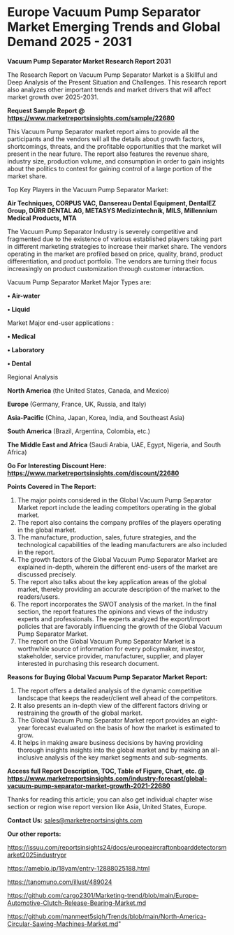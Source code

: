 # Europe Vacuum Pump Separator Market Emerging Trends and Global Demand 2025 - 2031

<strong>Vacuum Pump Separator Market Research Report 2031</strong>

The Research Report on Vacuum Pump Separator Market is a Skillful and Deep Analysis of the Present Situation and Challenges. This research report also analyzes other important trends and market drivers that will affect market growth over 2025-2031.

<strong>Request Sample Report @ <a href=https://www.marketreportsinsights.com/sample/22680>https://www.marketreportsinsights.com/sample/22680</a></strong>

This Vacuum Pump Separator market report aims to provide all the participants and the vendors will all the details about growth factors, shortcomings, threats, and the profitable opportunities that the market will present in the near future. The report also features the revenue share, industry size, production volume, and consumption in order to gain insights about the politics to contest for gaining control of a large portion of the market share.

Top Key Players in the Vacuum Pump Separator Market:

<strong>Air Techniques, CORPUS VAC, Dansereau Dental Equipment, DentalEZ Group, DÜRR DENTAL AG, METASYS Medizintechnik, MILS, Millennium Medical Products, MTA</strong>

The Vacuum Pump Separator Industry is severely competitive and fragmented due to the existence of various established players taking part in different marketing strategies to increase their market share. The vendors operating in the market are profiled based on price, quality, brand, product differentiation, and product portfolio. The vendors are turning their focus increasingly on product customization through customer interaction.

Vacuum Pump Separator Market Major Types are:

<strong>• Air-water

• Liquid</strong>

Market Major end-user applications :

<strong>• Medical

• Laboratory

• Dental</strong>

Regional Analysis

</u><strong><b>North America</b></strong> (the United States, Canada, and Mexico)

<strong><b>Europe </b></strong>(Germany, France, UK, Russia, and Italy)

<strong><b>Asia-Pacific</b></strong> (China, Japan, Korea, India, and Southeast Asia)

<strong><b>South America</b></strong> (Brazil, Argentina, Colombia, etc.)

<strong><b>The Middle East and Africa</b></strong> (Saudi Arabia, UAE, Egypt, Nigeria, and South Africa)

<strong>Go For Interesting Discount Here: <a href=https://www.marketreportsinsights.com/discount/22680>https://www.marketreportsinsights.com/discount/22680</a></strong>

<strong>Points Covered in The Report:</strong>
<ol>
  <li>The major points considered in the Global Vacuum Pump Separator Market report include the leading competitors operating in the global market.</li>
  <li>The report also contains the company profiles of the players operating in the global market.</li>
  <li>The manufacture, production, sales, future strategies, and the technological capabilities of the leading manufacturers are also included in the report.</li>
  <li>The growth factors of the Global Vacuum Pump Separator Market are explained in-depth, wherein the different end-users of the market are discussed precisely.</li>
  <li>The report also talks about the key application areas of the global market, thereby providing an accurate description of the market to the readers/users.</li>
  <li>The report incorporates the SWOT analysis of the market. In the final section, the report features the opinions and views of the industry experts and professionals. The experts analyzed the export/import policies that are favorably influencing the growth of the Global Vacuum Pump Separator Market.</li>
  <li>The report on the Global Vacuum Pump Separator Market is a worthwhile source of information for every policymaker, investor, stakeholder, service provider, manufacturer, supplier, and player interested in purchasing this research document.</li>
</ol>
<strong>Reasons for Buying Global Vacuum Pump Separator Market Report:</strong>

<ol>
  <li>The report offers a detailed analysis of the dynamic competitive landscape that keeps the reader/client well ahead of the competitors.</li>
  <li>It also presents an in-depth view of the different factors driving or restraining the growth of the global market.</li>
  <li>The Global Vacuum Pump Separator Market report provides an eight-year forecast evaluated on the basis of how the market is estimated to grow.</li>
  <li>It helps in making aware business decisions by having providing thorough insights insights into the global market and by making an all-inclusive analysis of the key market segments and sub-segments.</li>
</ol>
<strong>Access full Report Description, TOC, Table of Figure, Chart, etc. @ <a href=https://www.marketreportsinsights.com/industry-forecast/global-vacuum-pump-separator-market-growth-2021-22680>https://www.marketreportsinsights.com/industry-forecast/global-vacuum-pump-separator-market-growth-2021-22680</a></strong>


Thanks for reading this article; you can also get individual chapter wise section or region wise report version like Asia, United States, Europe.

<strong>Contact Us:</strong>
sales@marketreportsinsights.com

<strong>Our other reports:</strong>

<a href=https://issuu.com/reportsinsights24/docs/europeaircraftonboarddetectorsmarket2025industrypr>https://issuu.com/reportsinsights24/docs/europeaircraftonboarddetectorsmarket2025industrypr</a>

<a href=https://ameblo.jp/18yam/entry-12888025188.html>https://ameblo.jp/18yam/entry-12888025188.html</a>

<a href=https://tanomuno.com/illust/489024>https://tanomuno.com/illust/489024</a>

<a href=https://github.com/cargo2301/Marketing-trend/blob/main/Europe-Automotive-Clutch-Release-Bearing-Market.md>https://github.com/cargo2301/Marketing-trend/blob/main/Europe-Automotive-Clutch-Release-Bearing-Market.md</a>

<a href=https://github.com/manmeet5sigh/Trends/blob/main/North-America-Circular-Sawing-Machines-Market.md>https://github.com/manmeet5sigh/Trends/blob/main/North-America-Circular-Sawing-Machines-Market.md</a>"
